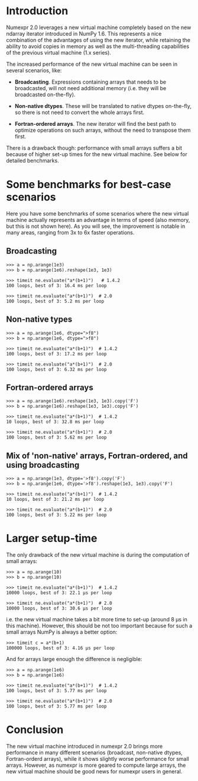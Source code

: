 # Introduction #

Numexpr 2.0 leverages a new virtual machine completely based on the new ndarray iterator introduced in NumPy 1.6.  This represents a nice combination of the advantages of using the new iterator, while retaining the ability to avoid copies in memory as well as the multi-threading capabilities of the previous virtual machine (1.x series).

The increased performance of the new virtual machine can be seen in several scenarios, like:

  * **Broadcasting**.  Expressions containing arrays that needs to be broadcasted, will not need additional memory (i.e. they will be broadcasted on-the-fly).

  * **Non-native dtypes**.  These will be translated to native dtypes on-the-fly, so there is not need to convert the whole arrays first.

  * **Fortran-ordered arrays**.  The new iterator will find the best path to optimize operations on such arrays, without the need to transpose them first.

There is a drawback though: performance with small arrays suffers a bit because of higher set-up times for the new virtual machine.  See below for detailed benchmarks.

# Some benchmarks for best-case scenarios #

Here you have some benchmarks of some scenarios where the new virtual machine actually represents an advantage in terms of speed (also memory, but this is not shown here).  As you will see, the improvement is notable in many areas, ranging from 3x to 6x faster operations.

## Broadcasting ##

```
>>> a = np.arange(1e3)
>>> b = np.arange(1e6).reshape(1e3, 1e3)

>>> timeit ne.evaluate("a*(b+1)")   # 1.4.2
100 loops, best of 3: 16.4 ms per loop

>>> timeit ne.evaluate("a*(b+1)")  # 2.0
100 loops, best of 3: 5.2 ms per loop
```

## Non-native types ##

```
>>> a = np.arange(1e6, dtype=">f8")
>>> b = np.arange(1e6, dtype=">f8")

>>> timeit ne.evaluate("a*(b+1)")  # 1.4.2
100 loops, best of 3: 17.2 ms per loop

>>> timeit ne.evaluate("a*(b+1)")  # 2.0
100 loops, best of 3: 6.32 ms per loop
```

## Fortran-ordered arrays ##

```
>>> a = np.arange(1e6).reshape(1e3, 1e3).copy('F')
>>> b = np.arange(1e6).reshape(1e3, 1e3).copy('F')

>>> timeit ne.evaluate("a*(b+1)")  # 1.4.2
10 loops, best of 3: 32.8 ms per loop

>>> timeit ne.evaluate("a*(b+1)")  # 2.0
100 loops, best of 3: 5.62 ms per loop
```


## Mix of 'non-native' arrays, Fortran-ordered, and using broadcasting ##

```
>>> a = np.arange(1e3, dtype='>f8').copy('F')
>>> b = np.arange(1e6, dtype='>f8').reshape(1e3, 1e3).copy('F')

>>> timeit ne.evaluate("a*(b+1)")  # 1.4.2
10 loops, best of 3: 21.2 ms per loop

>>> timeit ne.evaluate("a*(b+1)")  # 2.0
100 loops, best of 3: 5.22 ms per loop
```

# Larger setup-time #

The only drawback of the new virtual machine is during the computation of small arrays:

```
>>> a = np.arange(10)
>>> b = np.arange(10)

>>> timeit ne.evaluate("a*(b+1)")  # 1.4.2
10000 loops, best of 3: 22.1 µs per loop

>>> timeit ne.evaluate("a*(b+1)")  # 2.0
10000 loops, best of 3: 30.6 µs per loop
```

i.e. the new virtual machine takes a bit more time to set-up (around 8 µs in this machine).  However, this should be not too important because for such a small arrays NumPy is always a better option:

```
>>> timeit c = a*(b+1)
100000 loops, best of 3: 4.16 µs per loop
```

And for arrays large enough the difference is negligible:

```
>>> a = np.arange(1e6)
>>> b = np.arange(1e6)

>>> timeit ne.evaluate("a*(b+1)")  # 1.4.2
100 loops, best of 3: 5.77 ms per loop

>>> timeit ne.evaluate("a*(b+1)")  # 2.0
100 loops, best of 3: 5.77 ms per loop
```

# Conclusion #

The new virtual machine introduced in numexpr 2.0 brings more performance in many different scenarios (broadcast, non-native dtypes, Fortran-orderd arrays), while it shows slightly worse performance for small arrays.  However, as numexpr is more geared to compute large arrays, the new virtual machine should be good news for numexpr users in general.
